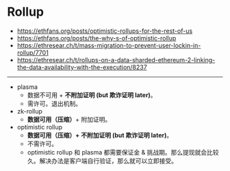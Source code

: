 # Rollup

+ https://ethfans.org/posts/optimistic-rollups-for-the-rest-of-us
+ https://ethfans.org/posts/the-why-s-of-optimistic-rollup
+ https://ethresear.ch/t/mass-migration-to-prevent-user-lockin-in-rollup/7701
+ https://ethresear.ch/t/rollups-on-a-data-sharded-ethereum-2-linking-the-data-availability-with-the-execution/8237

---

+ plasma
    * 数据不可用 + **不附加证明 (but 欺诈证明 later)**。
    * 需许可。退出机制。
+ zk-rollup
    * **数据可用（压缩）**+ 附加证明。
+ optimistic rollup
    * **数据可用（压缩）+ 不附加证明 (but 欺诈证明 later)**。
    * 不需许可。
    * optimistic rollup 和 plasma 都需要保证金 & 挑战期。那么提现就会比较久。解决办法是客户端自行验证，那么就可以立即接受。

